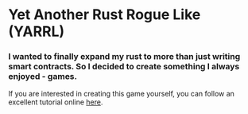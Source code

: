 # Yet Another Rust Rogue Like (YARRL)

### I wanted to finally expand my rust to more than just writing smart contracts. So I decided to create something I always enjoyed - games. 

If you are interested in creating this game yourself, you can follow an excellent tutorial online [here](http://bfnightly.bracketproductions.com/rustbook/chapter_0.html).